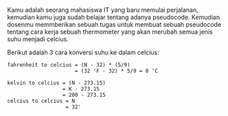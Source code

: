 Kamu adalah seorang mahasiswa IT yang baru memulai perjalanan, kemudian kamu juga sudah belajar tentang adanya pseudocode. Kemudian dosenmu memmberikan sebuah tugas untuk membuat sebuah pseudocode tentang cara kerja sebuah thermometer yang akan merubah semua jenis suhu menjadi celcius.

Berikut adalah 3 cara konversi suhu ke dalam celcius:

    fahrenheit to celcius = (N - 32) * (5/9)
                          = (32 'F - 32) * 5/9 = 0 'C
                
    kelvin to celcius = (N - 273.15)
                      = K - 273.15
                      = 200 - 273.15
    celcius to celcius = N
                       = 32'
